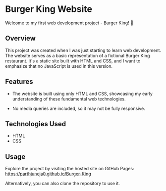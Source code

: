 # Burger King Website

Welcome to my first web development project - Burger King! 🍔

## Overview

This project was created when I was just starting to learn web development. The website serves as a basic representation of a fictional Burger King restaurant. It's a static site built with HTML and CSS, and I want to emphasize that no JavaScript is used in this version.

## Features

- The website is built using only HTML and CSS, showcasing my early understanding of these fundamental web technologies.
  
- No media queries are included, so it may not be fully responsive.

## Technologies Used

- HTML
- CSS

## Usage

Explore the project by visiting the hosted site on GitHub Pages: https://parthjuneja0.github.io/Burger-King

Alternatively, you can also clone the repository to use it.

